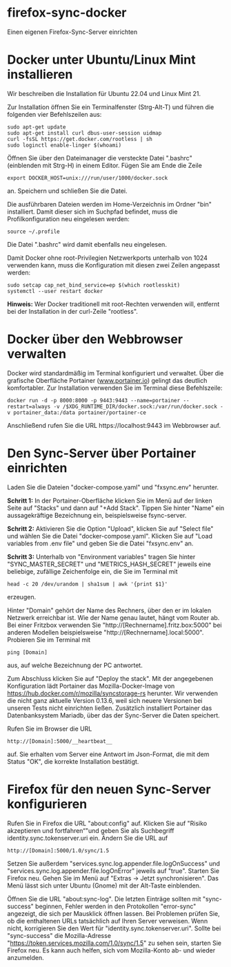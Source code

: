 # firefox-sync-docker
Einen eigenen Firefox-Sync-Server einrichten

# Docker unter Ubuntu/Linux Mint installieren
Wir beschreiben die Installation für Ubuntu 22.04 und Linux Mint 21.

Zur Installation öffnen Sie ein Terminalfenster (Strg-Alt-T) und führen die folgenden vier Befehlszeilen aus:
```
sudo apt-get update
sudo apt-get install curl dbus-user-session uidmap
curl -fsSL https://get.docker.com/rootless | sh
sudo loginctl enable-linger $(whoami)
```
Öffnen Sie über den Dateimanager die versteckte Datei ".bashrc" (einblenden mit Strg-H) in einem Editor. Fügen Sie am Ende die Zeile
```
export DOCKER_HOST=unix:///run/user/1000/docker.sock
```
an. Speichern und schließen Sie die Datei.

Die ausführbaren Dateien werden im Home-Verzeichnis im Ordner "bin" installiert. Damit dieser sich im Suchpfad befindet, muss die Profilkonfiguration neu eingelesen werden:
```
source ~/.profile
```
Die Datei ".bashrc" wird damit ebenfalls neu eingelesen.

Damit Docker ohne root-Privilegien Netzwerkports unterhalb von 1024 verwenden kann, muss die Konfiguration mit diesen zwei Zeilen angepasst werden:
```
sudo setcap cap_net_bind_service=ep $(which rootlesskit)
systemctl --user restart docker
```
**Hinweis:** Wer Docker traditionell mit root-Rechten verwenden will, entfernt bei der Installation in der curl-Zeile "rootless".

# Docker über den Webbrowser verwalten
Docker wird standardmäßig im Terminal konfiguriert und verwaltet. Über die grafische Oberfläche Portainer (www.portainer.io) gelingt das deutlich komfortabler. Zur Installation verwenden Sie im Terminal diese Befehlszeile: 
```
docker run -d -p 8000:8000 -p 9443:9443 --name=portainer --restart=always -v /$XDG_RUNTIME_DIR/docker.sock:/var/run/docker.sock -v portainer_data:/data portainer/portainer-ce
```
Anschließend rufen Sie die URL https://localhost:9443 im Webbrowser auf. 

# Den Sync-Server über Portainer einrichten
Laden Sie die Dateien "docker-compose.yaml" und "fxsync.env" herunter.

**Schritt 1:** In der Portainer-Oberfläche klicken Sie im Menü auf der linken Seite auf "Stacks" und dann auf "+Add Stack". Tippen Sie hinter "Name" ein aussagekräftige Bezeichnung ein, beispielsweise fsync-server.

**Schritt 2:** Aktivieren Sie die Option "Upload", klicken Sie auf "Select file" und wählen Sie die Datei "docker-compose.yaml". Klicken Sie auf "Load variables from .env file" und geben Sie die Datei "fxsync.env" an.

**Schritt 3:** Unterhalb von "Environment variables" tragen Sie hinter "SYNC_MASTER_SECRET" und "METRICS_HASH_SECRET" jeweils eine beliebige, zufällige Zeichenfolge ein, die Sie im Terminal mit
```
head -c 20 /dev/urandom | sha1sum | awk '{print $1}'
```
erzeugen.

Hinter "Domain" gehört der Name des Rechners, über den er im lokalen Netzwerk erreichbar ist. Wie der Name genau lautet, hängt vom Router ab. Bei einer Fritzbox verwenden Sie "http://[Rechnername].fritz.box:5000" bei anderen Modellen beispielsweise "http://[Rechnername].local:5000". Probieren Sie im Terminal mit
```
ping [Domain]
```
aus, auf welche Bezeichnung der PC antwortet.

Zum Abschluss klicken Sie auf "Deploy the stack". Mit der angegebenen Konfiguration lädt Portainer das Mozilla-Docker-Image von https://hub.docker.com/r/mozilla/syncstorage-rs herunter. Wir verwenden die nicht ganz aktuelle Version 0.13.6, weil sich neuere Versionen bei unseren Tests nicht einrichten ließen. Zusätzlich installiert Portainer das Datenbanksystem Mariadb, über das der Sync-Server die Daten speichert.

Rufen Sie im Browser die URL
```
http://[Domain]:5000/__heartbeat__
```
auf. Sie erhalten vom Server eine Antwort im Json-Format, die mit dem Status "OK", die korrekte Installation bestätigt.

# Firefox für den neuen Sync-Server konfigurieren
Rufen Sie in Firefox die URL "about:config" auf. Klicken Sie auf "Risiko akzeptieren und fortfahren“"und geben Sie als Suchbegriff identity.sync.tokenserver.uri ein. Ändern Sie die URL auf 
```
http://[Domain]:5000/1.0/sync/1.5
```

Setzen Sie außerdem "services.sync.log.appender.file.logOnSuccess" und "services.sync.log.appender.file.logOnError" jeweils auf "true". Starten Sie Firefox neu. Gehen Sie im Menü auf "Extras -> Jetzt synchronisieren". Das Menü lässt sich unter Ubuntu (Gnome) mit der Alt-Taste einblenden.

Öffnen Sie die URL "about:sync-log". Die letzten Einträge sollten mit "sync-success" beginnen, Fehler werden in den Protokollen "error-sync" angezeigt, die sich per Mausklick öffnen lassen. Bei Problemen prüfen Sie, ob die enthaltenen URLs tatsächlich auf Ihren Server verweisen. Wenn nicht, korrigieren Sie den Wert für "identity.sync.tokenserver.uri". Sollte bei "sync-success" die Mozilla-Adresse "https://token.services.mozilla.com/1.0/sync/1.5" zu sehen sein, starten Sie Firefox neu. Es kann auch helfen, sich vom Mozilla-Konto ab- und wieder anzumelden.


